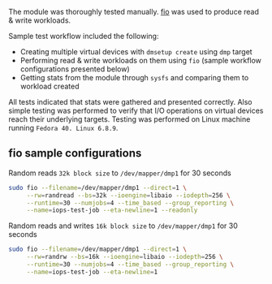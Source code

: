 The module was thoroughly tested manually. [fio](https://github.com/axboe/fio) was used to produce read & write workloads.

Sample test workflow included the following:
- Creating multiple virtual devices with `dmsetup create` using `dmp` target
- Performing read & write workloads on them using `fio` (sample workflow configurations presented below)
- Getting stats from the module through `sysfs` and comparing them to workload created

All tests indicated that stats were gathered and presented correctly.
Also simple testing was performed to verify that I/O operations on virtual devices reach their underlying targets.
Testing was performed on Linux machine running `Fedora 40. Linux 6.8.9`.


## fio sample configurations

Random reads `32k block size` to `/dev/mapper/dmp1` for 30 seconds
```bash
sudo fio --filename=/dev/mapper/dmp1 --direct=1 \
     --rw=randread --bs=32k --ioengine=libaio --iodepth=256 \
     --runtime=30 --numjobs=4 --time_based --group_reporting \
     --name=iops-test-job --eta-newline=1 --readonly
```

Random reads and writes `16k block size` to `/dev/mapper/dmp1` for 30 seconds
```bash
sudo fio --filename=/dev/mapper/dmp1 --direct=1 \
     --rw=randrw --bs=16k --ioengine=libaio --iodepth=256 \
     --runtime=30 --numjobs=4 --time_based --group_reporting \
     --name=iops-test-job --eta-newline=1
```
